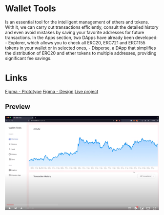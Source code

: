 # Wallet Tools

Is an essential tool for the intelligent management of ethers and tokens. With it, we can carry out transactions efficiently, consult the detailed history and even avoid mistakes by saving your favorite addresses for future transactions. In the Apps section, two DApps have already been developed: - Explorer, which allows you to check all ERC20, ERC721 and ERC1155 tokens in your wallet or in selected ones, - Disperse, a DApp that simplifies the distribution of ERC20 and ether tokens to multiple addresses, providing significant fee savings.

# Links

[Figma - Prototype](https://www.figma.com/proto/29ZxOVzGeMGBS13C5RTiYd/Wallet-Tools?page-id=0%3A1&type=design&node-id=205-194&viewport=1540%2C1214%2C0.47&t=rt3UQ6GvFqFVks9j-1&scaling=scale-down&starting-point-node-id=205%3A194)
[Figma - Design](https://www.figma.com/file/29ZxOVzGeMGBS13C5RTiYd/Wallet-Tools?type=design&node-id=0-1&mode=design)
[Live project](https://wallet-tools-cyk2-d46opqoct-dkdanizs-projects.vercel.app)

## Preview

[![IMAGE ALT TEXT HERE](./assets/project.png)](https://youtu.be/fwqNHlD1dEM)
